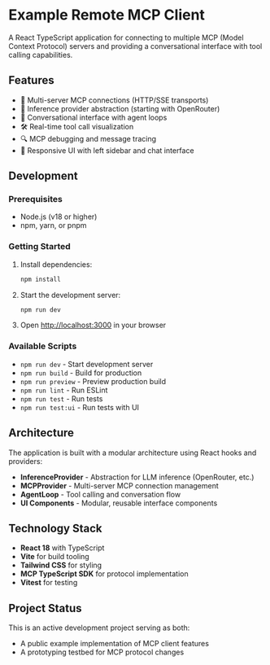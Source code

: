 # Example Remote MCP Client

A React TypeScript application for connecting to multiple MCP (Model Context Protocol) servers and providing a conversational interface with tool calling capabilities.

## Features

- 🔗 Multi-server MCP connections (HTTP/SSE transports)
- 🤖 Inference provider abstraction (starting with OpenRouter)
- 💬 Conversational interface with agent loops
- 🛠️ Real-time tool call visualization
- 🔍 MCP debugging and message tracing
- 📱 Responsive UI with left sidebar and chat interface

## Development

### Prerequisites

- Node.js (v18 or higher)
- npm, yarn, or pnpm

### Getting Started

1. Install dependencies:
   ```bash
   npm install
   ```

2. Start the development server:
   ```bash
   npm run dev
   ```

3. Open [http://localhost:3000](http://localhost:3000) in your browser

### Available Scripts

- `npm run dev` - Start development server
- `npm run build` - Build for production
- `npm run preview` - Preview production build
- `npm run lint` - Run ESLint
- `npm run test` - Run tests
- `npm run test:ui` - Run tests with UI

## Architecture

The application is built with a modular architecture using React hooks and providers:

- **InferenceProvider** - Abstraction for LLM inference (OpenRouter, etc.)
- **MCPProvider** - Multi-server MCP connection management
- **AgentLoop** - Tool calling and conversation flow
- **UI Components** - Modular, reusable interface components

## Technology Stack

- **React 18** with TypeScript
- **Vite** for build tooling
- **Tailwind CSS** for styling
- **MCP TypeScript SDK** for protocol implementation
- **Vitest** for testing

## Project Status

This is an active development project serving as both:
- A public example implementation of MCP client features
- A prototyping testbed for MCP protocol changes